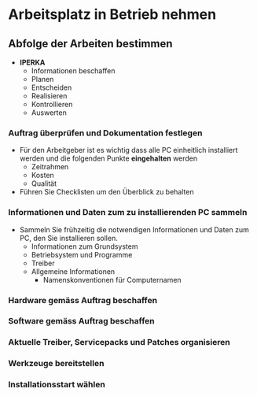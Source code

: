 # Arbeitsplatz in Betrieb nehmen

## Abfolge der Arbeiten bestimmen

* **IPERKA**
  * Informationen beschaffen
  * Planen
  * Entscheiden
  * Realisieren
  * Kontrollieren
  * Auswerten

### Auftrag überprüfen und Dokumentation festlegen

* Für den Arbeitgeber ist es wichtig dass alle PC einheitlich installiert werden und die folgenden Punkte **eingehalten** werden
  * Zeitrahmen 
  * Kosten
  * Qualität
* Führen Sie Checklisten um den Überblick zu behalten

### Informationen und Daten zum zu installierenden PC sammeln

* Sammeln Sie frühzeitig die notwendigen Informationen und Daten zum PC, den Sie installieren sollen.
  * Informationen zum Grundsystem
  * Betriebsystem und Programme
  * Treiber
  * Allgemeine Informationen
    * Namenskonventionen für Computernamen

### Hardware gemäss Auftrag beschaffen

### Software gemäss Auftrag beschaffen

### Aktuelle Treiber, Servicepacks und Patches organisieren

### Werkzeuge bereitstellen

### Installationsstart wählen





